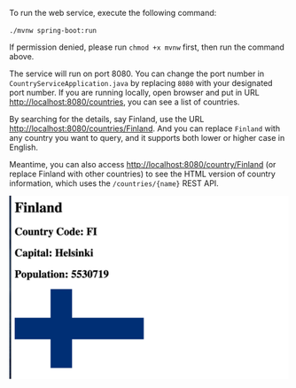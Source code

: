 To run the web service, execute the following command:

`./mvnw spring-boot:run`

If permission denied, please run `chmod +x mvnw` first, then run the command above.

The service will run on port 8080. You can change the port number in `CountryServiceApplication.java` by replacing `8080` with your designated port number. If you are running locally, open browser and put in URL [http://localhost:8080/countries](http://localhost:8080/countries), you can see a list of countries.

By searching for the details, say Finland, use the URL [http://localhost:8080/countries/Finland](http://localhost:8080/countries/Finland). And you can replace `Finland` with any country you want to query, and it supports both lower or higher case in English. 

Meantime, you can also access [http://localhost:8080/country/Finland](http://localhost:8080/country/Finlan) (or replace Finland with other countries) to see the HTML version of country information, which uses the `/countries/{name}` REST API.


![Example](example.png)
